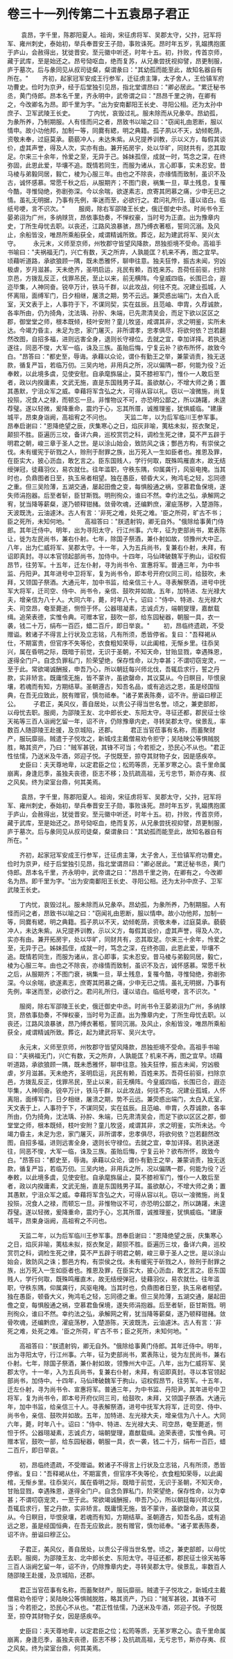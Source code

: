 # 卷三十一列传第二十五袁昂子君正

 　　袁昂，字千里，陈郡阳夏人。祖询，宋征虏将军、吴郡太守，父抃，冠军将军、雍州刺史，泰始初，举兵奉晋安王子勋，事败诛死。昂时年五岁，乳媪携抱匿于庐山，会赦得出，犹徙晋安。至元徽中听还，时年十五。初，抃败，传首京师，藏于武库，至是始还之。昂号恸呕血，绝而复苏，从兄彖尝抚视抑譬，昂更制服，庐于墓次。后与彖同见从叔司徒粲，粲谓彖曰："其幼孤而能至此，故知名器自有所在。" 　　齐初，起家冠军安成王行参军，迁征虏主簿，太子舍人，王俭镇军府功曹史。俭时为京尹，经于后堂独引见昂，指北堂谓昂曰："卿必居此。"累迁秘书丞，黄门侍郎。昂本名千里，齐永明中，武帝谓之曰："昂昂千里之驹，在卿有之，今改卿名为昂。即千里为字。"出为安南鄱阳王长史、寻阳公相。还为太孙中庶子、卫军武陵王长史。 　　丁内忧，哀毁过礼。服未除而从兄彖卒。昂幼孤，为彖所养，乃制期服。人有怪而问之者，昂致书以喻之曰："窃闻礼由恩断，服以情申。故小功他邦，加制一等，同爨有緦，明之典籍。孤子夙以不天，幼倾乾荫，资敬未奉，过庭莫承。藐藐冲人，未达朱紫。从兄提养训教，示以义方，每假其谈价，虚其声誉，得及人次，实亦有由。兼开拓房宇，处以华旷，同财共有，恣其取足。尔来三十余年，怜爱之至，无异于己。姊妹孤侄，成就一时，笃念之深，在终弥固，此恩此爱，毕壤不追。既情若同生，而服为诸从，言心即事，实未忍安。昔马棱与弟毅同居，毅亡，棱为心服三年。由也之不除丧，亦缘情而致制，虽识不及古，诚怀感慕。常愿千秋之后，从服期齐；不图门衰，祸集一旦，草土残息，复罹今酷，寻惟恸绝，弥剧弥深。今以余喘，欲遂素志，庶寄其罔慕之痛，少申无已之情。虽礼无明据，乃事有先例，率迷而至，必欲行之。君问礼所归，谨以谘白。临纸号哽，言不识次。" 　　服阕，除右军邵陵王长史，俄迁御史中丞。时尚书令王晏弟诩为广州，多纳赇货，昂依事劾奏，不惮权豪，当时号为正直。出为豫章内史，丁所生母忧去职。以丧还，江路风浪暴骇，昂乃缚衣著柩，誓同沉溺。及风止，余船皆没，唯昂所乘船获全，咸谓精诚所致。葬讫，起为建武将军、吴兴太守。 　　永元末，义师至京师，州牧郡守皆望风降款，昂独拒境不受命。高祖手书喻曰："夫祸福无门，兴亡有数，天之所弃，人孰能匡？机来不再，图之宜早。顷藉听道路，承欲狼顾一隅，既未悉雅怀，聊申往意。独夫狂悖，振古未闻，穷凶极虐，岁月滋甚。天未绝齐，圣明启运，兆民有赖，百姓来苏。吾荷任前驱，扫除京邑，方拨乱反正，伐罪吊民，至止以来，前无横阵。今皇威四临，长围已合，遐迩毕集，人神同奋。锐卒万计，铁马千群，以此攻战，何往不克。况建业孤城，人怀离阻，面缚军门，日夕相继，屠溃之期，势不云远。兼荧惑出端门，太白入氐室，天文表于上，人事符于下，不谋同契，实在兹辰。且范岫、申胄，久荐诚款，各率所由，仍为掎角，沈法瑀、孙肸、朱端，已先肃清吴会，而足下欲以区区之郡，御堂堂之师，根本既倾，枝叶安附？童儿牧竖，咸谓其非，求之明鉴，实所未达。今竭力昏主，未足为忠，家门屠灭，非所谓孝，忠孝俱尽，将欲何依？岂若翻然改图，自招多福，进则远害全身，退则长守禄位。去就之宜，幸加详择。若执迷遂往，同恶不悛，大军一临，诛及三族。虽贻后悔，宁复云补？欲布所怀，故致今白。"昂答曰："都史至，辱诲。承藉以众论，谓仆有勤王之举，兼蒙诮责，独无送款，循复严旨，若临万仞。三吴内地，非用兵之所，况以偏隅一郡，何能为役？近奉敕，以此境多虞，见使安慰。自承麾旆届止，莫不膝袒军门，惟仆一人敢后至者，政以内揆庸素，文武无施，直是东国贱男子耳。虽欲献心，不增大师之勇；置其愚默，宁沮众军之威。幸藉将军含弘之大，可得从容以礼。窃以一飡微施，尚复投殒，况食人之禄，而顿忘一旦。非惟物议不可，亦恐明公鄙之，所以踌躇，未遑荐璧。遂以轻微，爰降重命，震灼于心，忘其所厝，诚推理鉴，犹惧威临。"建康城平，昂束身诣阙，高祖宥之不问也。 　　天监二年，以为后军临川王参军事。昂奉启谢曰："恩降绝望之辰，庆集寒心之日，焰灰非喻，荑枯未拟，抠衣聚足，颠狈不胜。臣遍历三坟，备详六典，巡校赏罚之科，调检生死之律，莫不严五辟于明君之朝，峻三章于圣人之世。是以涂山始会，致防风之诛；酆邑方构，有崇侯之伐。未有缓宪于斫戮之人，赊刑于耐罪之族，出万死入一生如臣者也。推恩及罪，在臣实大，披心沥血，敢乞言之。臣东国贱人，学行何取，既殊鸣雁直木，故无结绶弹冠，徒藉羽仪，易农就仕。往年滥职，守秩东隅，仰属龚行，风驱电掩。当其时也，负鼎图者日至，执玉帛者相望。独在愚臣，顿昏大义，殉鸿毛之轻，忘同德之重。但三吴险薄，五湖交通，屡起田儋之变，每惧殷通之祸，空慕君鱼保境，遂失师涓抱器。后至者斩，臣甘斯戮。明刑徇众，谁曰不然。幸约法之弘，承解网之宥，犹当降等薪粲，遂乃顿释钳赭。敛骨吹魂，还编黔庶，濯疵荡秽，入楚游陈，天波既洗，云油遽沐。古人有言：'非死之难，处死之难。'臣之所荷，旷古不书；臣之死所，未知何地。" 　　高祖答曰："朕遗射钩，卿无自外。"俄除给事黄门侍郎。其年迁侍中。明年，出为寻阳太守，行江州事。六年，征为吏部尚书，累表陈让，徙为左民尚书，兼右仆射。七年，除国子祭酒，兼仆射如故，领豫州大中正。八年，出为仁威将军、吴郡太守。十一年，入为五兵尚书，复兼右仆射，未拜，有诏即真封。寻以本官领起部尚书，加侍中。十四年，马仙琕破魏军于朐山，诏权假昂节，往劳军。十五年，迁左仆射，寻为尚书令、宣惠将军。普通三年，为中书监、丹阳尹。其年进号中卫将军，复为尚书令，即本号开府仪同三司，给鼓吹，未拜，又领国子祭酒。大通元年，加中书监，给亲信三十人。寻表解祭酒，进号中抚军大将军，迁司空、侍中、尚书令，亲信、鼓吹并如故。五年，加特进、左光禄大夫，增亲信为八十人。大同六年，薨，时年八十。诏曰："侍中、特进、左光禄大夫、司空昂，奄至薨逝，恻怛于怀。公器珝凝素，志诚贞方，端朝燮理，嘉猷载缉。追荣表德，实惟令典。可赠本官，鼓吹一部，给东园秘器，朝服一具，衣一袭，钱二十万，绢布一百匹，蜡二百斤，即日举哀。" 　　初，昂临终遗疏，不受赠谥。敕诸子不得言上行状及立志铭，凡有所须，悉皆停省。复曰："吾释褐从仕，不期富贵，但官序不失等伦，衣食粗知荣辱，以此阖棺，无惭乡里。往忝吴兴，属在昏明之际，既暗于前觉，无识于圣朝，不知天命，甘贻显戮，幸遇殊恩，遂得全门户。自念负罪私门，阶荣望绝，保存性命，以为幸甚；不谓叨窃宠灵，一至于此。常欲竭诚酬报，申吾乃心，所以朝廷每兴师北伐，吾辄启求行，誓之丹款，实非矫言。既庸懦无施，皆不蒙许，虽欲罄命，其议莫从。今日瞑目，毕恨泉壤，若魂而有知，方期结草。圣朝遵古，知吾名品，或有追远之恩，虽是经国恒典，在吾无应致此，脱有赠官，慎勿祗奉。"诸子累表陈奏，诏不许。册谥曰穆正公。 　　子君正，美风仪，善自居处，以贵公子得当世名誉。顷之，兼吏部郎，以母忧去职。服阕，为邵陵王友、北中郎长史、东阳太守。寻征还都，郡民征士徐天祐等三百人诣阙乞留一年，诏不许，仍除豫章内史，寻转吴郡太守。侯景乱，率数百人随邵陵王赴援，及京城陷，还郡。 　　君正当官莅事有名称，而蓄聚财产，服玩靡丽。贼遣于子悦攻之，新城戍主戴僧易劝令拒守；吴陆映公等惧贼脱胜，略其资产，乃曰："贼军甚锐，其锋不可当；今若拒之，恐民心不从也。"君正性怯懦，乃送米及牛酒，郊迎子悦。子悦既至，掠夺其财物子女，因是感疾卒。 　　史臣曰：夫天尊地卑，以定君臣之位；松筠等质，无革岁寒之心。袁千里命属崩离，身逢厄季，虽独夫丧德，臣志不移；及抗疏高祖，无亏忠节，斯亦存夷、叔之风矣。终为梁室台鼎，何其美焉。

 　　袁昂，字千里，陈郡阳夏人。祖询，宋征虏将军、吴郡太守，父抃，冠军将军、雍州刺史，泰始初，举兵奉晋安王子勋，事败诛死。昂时年五岁，乳媪携抱匿于庐山，会赦得出，犹徙晋安。至元徽中听还，时年十五。初，抃败，传首京师，藏于武库，至是始还之。昂号恸呕血，绝而复苏，从兄彖尝抚视抑譬，昂更制服，庐于墓次。后与彖同见从叔司徒粲，粲谓彖曰："其幼孤而能至此，故知名器自有所在。"

　　齐初，起家冠军安成王行参军，迁征虏主簿，太子舍人，王俭镇军府功曹史。俭时为京尹，经于后堂独引见昂，指北堂谓昂曰："卿必居此。"累迁秘书丞，黄门侍郎。昂本名千里，齐永明中，武帝谓之曰："昂昂千里之驹，在卿有之，今改卿名为昂。即千里为字。"出为安南鄱阳王长史、寻阳公相。还为太孙中庶子、卫军武陵王长史。

　　丁内忧，哀毁过礼。服未除而从兄彖卒。昂幼孤，为彖所养，乃制期服。人有怪而问之者，昂致书以喻之曰："窃闻礼由恩断，服以情申。故小功他邦，加制一等，同爨有緦，明之典籍。孤子夙以不天，幼倾乾荫，资敬未奉，过庭莫承。藐藐冲人，未达朱紫。从兄提养训教，示以义方，每假其谈价，虚其声誉，得及人次，实亦有由。兼开拓房宇，处以华旷，同财共有，恣其取足。尔来三十余年，怜爱之至，无异于己。姊妹孤侄，成就一时，笃念之深，在终弥固，此恩此爱，毕壤不追。既情若同生，而服为诸从，言心即事，实未忍安。昔马棱与弟毅同居，毅亡，棱为心服三年。由也之不除丧，亦缘情而致制，虽识不及古，诚怀感慕。常愿千秋之后，从服期齐；不图门衰，祸集一旦，草土残息，复罹今酷，寻惟恸绝，弥剧弥深。今以余喘，欲遂素志，庶寄其罔慕之痛，少申无已之情。虽礼无明据，乃事有先例，率迷而至，必欲行之。君问礼所归，谨以谘白。临纸号哽，言不识次。"

　　服阕，除右军邵陵王长史，俄迁御史中丞。时尚书令王晏弟诩为广州，多纳赇货，昂依事劾奏，不惮权豪，当时号为正直。出为豫章内史，丁所生母忧去职。以丧还，江路风浪暴骇，昂乃缚衣著柩，誓同沉溺。及风止，余船皆没，唯昂所乘船获全，咸谓精诚所致。葬讫，起为建武将军、吴兴太守。

　　永元末，义师至京师，州牧郡守皆望风降款，昂独拒境不受命。高祖手书喻曰："夫祸福无门，兴亡有数，天之所弃，人孰能匡？机来不再，图之宜早。顷藉听道路，承欲狼顾一隅，既未悉雅怀，聊申往意。独夫狂悖，振古未闻，穷凶极虐，岁月滋甚。天未绝齐，圣明启运，兆民有赖，百姓来苏。吾荷任前驱，扫除京邑，方拨乱反正，伐罪吊民，至止以来，前无横阵。今皇威四临，长围已合，遐迩毕集，人神同奋。锐卒万计，铁马千群，以此攻战，何往不克。况建业孤城，人怀离阻，面缚军门，日夕相继，屠溃之期，势不云远。兼荧惑出端门，太白入氐室，天文表于上，人事符于下，不谋同契，实在兹辰。且范岫、申胄，久荐诚款，各率所由，仍为掎角，沈法瑀、孙肸、朱端，已先肃清吴会，而足下欲以区区之郡，御堂堂之师，根本既倾，枝叶安附？童儿牧竖，咸谓其非，求之明鉴，实所未达。今竭力昏主，未足为忠，家门屠灭，非所谓孝，忠孝俱尽，将欲何依？岂若翻然改图，自招多福，进则远害全身，退则长守禄位。去就之宜，幸加详择。若执迷遂往，同恶不悛，大军一临，诛及三族。虽贻后悔，宁复云补？欲布所怀，故致今白。"昂答曰："都史至，辱诲。承藉以众论，谓仆有勤王之举，兼蒙诮责，独无送款，循复严旨，若临万仞。三吴内地，非用兵之所，况以偏隅一郡，何能为役？近奉敕，以此境多虞，见使安慰。自承麾旆届止，莫不膝袒军门，惟仆一人敢后至者，政以内揆庸素，文武无施，直是东国贱男子耳。虽欲献心，不增大师之勇；置其愚默，宁沮众军之威。幸藉将军含弘之大，可得从容以礼。窃以一飡微施，尚复投殒，况食人之禄，而顿忘一旦。非惟物议不可，亦恐明公鄙之，所以踌躇，未遑荐璧。遂以轻微，爰降重命，震灼于心，忘其所厝，诚推理鉴，犹惧威临。"建康城平，昂束身诣阙，高祖宥之不问也。

　　天监二年，以为后军临川王参军事。昂奉启谢曰："恩降绝望之辰，庆集寒心之日，焰灰非喻，荑枯未拟，抠衣聚足，颠狈不胜。臣遍历三坟，备详六典，巡校赏罚之科，调检生死之律，莫不严五辟于明君之朝，峻三章于圣人之世。是以涂山始会，致防风之诛；酆邑方构，有崇侯之伐。未有缓宪于斫戮之人，赊刑于耐罪之族，出万死入一生如臣者也。推恩及罪，在臣实大，披心沥血，敢乞言之。臣东国贱人，学行何取，既殊鸣雁直木，故无结绶弹冠，徒藉羽仪，易农就仕。往年滥职，守秩东隅，仰属龚行，风驱电掩。当其时也，负鼎图者日至，执玉帛者相望。独在愚臣，顿昏大义，殉鸿毛之轻，忘同德之重。但三吴险薄，五湖交通，屡起田儋之变，每惧殷通之祸，空慕君鱼保境，遂失师涓抱器。后至者斩，臣甘斯戮。明刑徇众，谁曰不然。幸约法之弘，承解网之宥，犹当降等薪粲，遂乃顿释钳赭。敛骨吹魂，还编黔庶，濯疵荡秽，入楚游陈，天波既洗，云油遽沐。古人有言：'非死之难，处死之难。'臣之所荷，旷古不书；臣之死所，未知何地。"

　　高祖答曰："朕遗射钩，卿无自外。"俄除给事黄门侍郎。其年迁侍中。明年，出为寻阳太守，行江州事。六年，征为吏部尚书，累表陈让，徙为左民尚书，兼右仆射。七年，除国子祭酒，兼仆射如故，领豫州大中正。八年，出为仁威将军、吴郡太守。十一年，入为五兵尚书，复兼右仆射，未拜，有诏即真封。寻以本官领起部尚书，加侍中。十四年，马仙琕破魏军于朐山，诏权假昂节，往劳军。十五年，迁左仆射，寻为尚书令、宣惠将军。普通三年，为中书监、丹阳尹。其年进号中卫将军，复为尚书令，即本号开府仪同三司，给鼓吹，未拜，又领国子祭酒。大通元年，加中书监，给亲信三十人。寻表解祭酒，进号中抚军大将军，迁司空、侍中、尚书令，亲信、鼓吹并如故。五年，加特进、左光禄大夫，增亲信为八十人。大同六年，薨，时年八十。诏曰："侍中、特进、左光禄大夫、司空昂，奄至薨逝，恻怛于怀。公器珝凝素，志诚贞方，端朝燮理，嘉猷载缉。追荣表德，实惟令典。可赠本官，鼓吹一部，给东园秘器，朝服一具，衣一袭，钱二十万，绢布一百匹，蜡二百斤，即日举哀。"

　　初，昂临终遗疏，不受赠谥。敕诸子不得言上行状及立志铭，凡有所须，悉皆停省。复曰："吾释褐从仕，不期富贵，但官序不失等伦，衣食粗知荣辱，以此阖棺，无惭乡里。往忝吴兴，属在昏明之际，既暗于前觉，无识于圣朝，不知天命，甘贻显戮，幸遇殊恩，遂得全门户。自念负罪私门，阶荣望绝，保存性命，以为幸甚；不谓叨窃宠灵，一至于此。常欲竭诚酬报，申吾乃心，所以朝廷每兴师北伐，吾辄启求行，誓之丹款，实非矫言。既庸懦无施，皆不蒙许，虽欲罄命，其议莫从。今日瞑目，毕恨泉壤，若魂而有知，方期结草。圣朝遵古，知吾名品，或有追远之恩，虽是经国恒典，在吾无应致此，脱有赠官，慎勿祗奉。"诸子累表陈奏，诏不许。册谥曰穆正公。

　　子君正，美风仪，善自居处，以贵公子得当世名誉。顷之，兼吏部郎，以母忧去职。服阕，为邵陵王友、北中郎长史、东阳太守。寻征还都，郡民征士徐天祐等三百人诣阙乞留一年，诏不许，仍除豫章内史，寻转吴郡太守。侯景乱，率数百人随邵陵王赴援，及京城陷，还郡。

　　君正当官莅事有名称，而蓄聚财产，服玩靡丽。贼遣于子悦攻之，新城戍主戴僧易劝令拒守；吴陆映公等惧贼脱胜，略其资产，乃曰："贼军甚锐，其锋不可当；今若拒之，恐民心不从也。"君正性怯懦，乃送米及牛酒，郊迎子悦。子悦既至，掠夺其财物子女，因是感疾卒。

　　史臣曰：夫天尊地卑，以定君臣之位；松筠等质，无革岁寒之心。袁千里命属崩离，身逢厄季，虽独夫丧德，臣志不移；及抗疏高祖，无亏忠节，斯亦存夷、叔之风矣。终为梁室台鼎，何其美焉。
